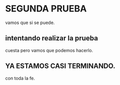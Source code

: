 # SEGUNDA PRUEBA
vamos que si se puede.
## intentando realizar la prueba 
cuesta pero vamos que podemos hacerlo.
## YA ESTAMOS CASI TERMINANDO.
con toda la fe.